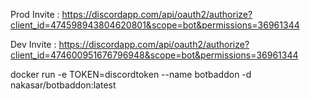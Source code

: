 Prod Invite : https://discordapp.com/api/oauth2/authorize?client_id=474598943804620801&scope=bot&permissions=36961344

Dev Invite : https://discordapp.com/api/oauth2/authorize?client_id=474600951676796948&scope=bot&permissions=36961344


docker run -e TOKEN=discordtoken --name botbaddon -d nakasar/botbaddon:latest